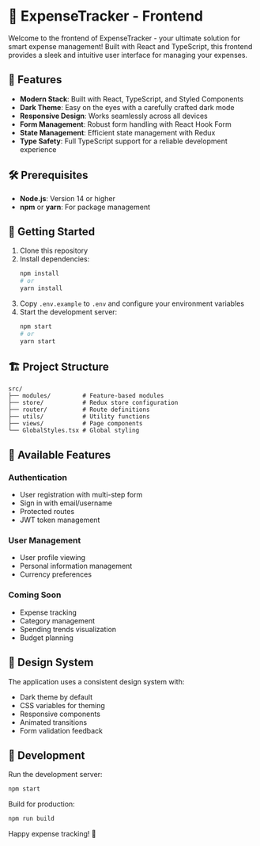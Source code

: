 # 💸 ExpenseTracker - Frontend

Welcome to the frontend of ExpenseTracker - your ultimate solution for smart expense management! Built with React and TypeScript, this frontend provides a sleek and intuitive user interface for managing your expenses.

## 🌟 Features

- **Modern Stack**: Built with React, TypeScript, and Styled Components
- **Dark Theme**: Easy on the eyes with a carefully crafted dark mode
- **Responsive Design**: Works seamlessly across all devices
- **Form Management**: Robust form handling with React Hook Form
- **State Management**: Efficient state management with Redux
- **Type Safety**: Full TypeScript support for a reliable development experience

## 🛠 Prerequisites

- **Node.js**: Version 14 or higher
- **npm** or **yarn**: For package management

## 🚀 Getting Started

1. Clone this repository
2. Install dependencies:
   ```bash
   npm install
   # or
   yarn install
   ```
3. Copy `.env.example` to `.env` and configure your environment variables
4. Start the development server:
   ```bash
   npm start
   # or
   yarn start
   ```

## 🏗 Project Structure

```
src/
├── modules/         # Feature-based modules
├── store/           # Redux store configuration
├── router/          # Route definitions
├── utils/           # Utility functions
├── views/           # Page components
└── GlobalStyles.tsx # Global styling
```

## 📱 Available Features

### Authentication
- User registration with multi-step form
- Sign in with email/username
- Protected routes
- JWT token management

### User Management
- User profile viewing
- Personal information management
- Currency preferences

### Coming Soon
- Expense tracking
- Category management
- Spending trends visualization
- Budget planning

## 🎨 Design System

The application uses a consistent design system with:
- Dark theme by default
- CSS variables for theming
- Responsive components
- Animated transitions
- Form validation feedback

## 🔧 Development

Run the development server:
```bash
npm start
```

Build for production:
```bash
npm run build
```

Happy expense tracking! 🎉
